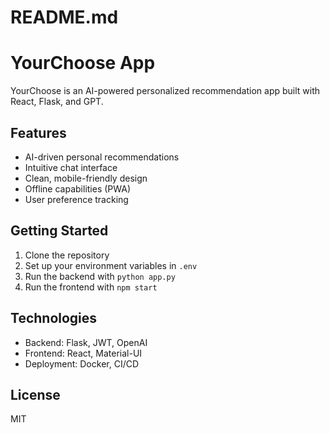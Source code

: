 # README.md
# YourChoose App

YourChoose is an AI-powered personalized recommendation app built with React, Flask, and GPT.

## Features
- AI-driven personal recommendations
- Intuitive chat interface
- Clean, mobile-friendly design
- Offline capabilities (PWA)
- User preference tracking

## Getting Started
1. Clone the repository
2. Set up your environment variables in `.env`
3. Run the backend with `python app.py`
4. Run the frontend with `npm start`

## Technologies
- Backend: Flask, JWT, OpenAI
- Frontend: React, Material-UI
- Deployment: Docker, CI/CD

## License
MIT

